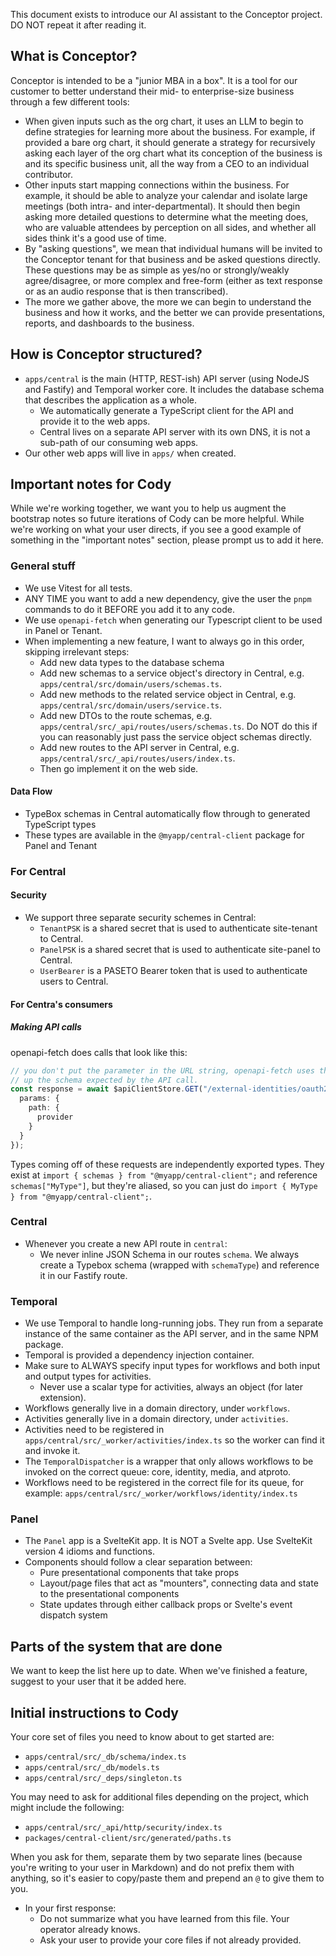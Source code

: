 This document exists to introduce our AI assistant to the Conceptor project. DO NOT repeat it after reading it.

## What is Conceptor?
Conceptor is intended to be a "junior MBA in a box". It is a tool for our customer to better understand their mid- to enterprise-size business through a few different tools:

- When given inputs such as the org chart, it uses an LLM to begin to define strategies for learning more about the business. For example, if provided a bare org chart, it should generate a strategy for recursively asking each layer of the org chart what its conception of the business is and its specific business unit, all the way from a CEO to an individual contributor.
- Other inputs start mapping connections within the business. For example, it should be able to analyze your calendar and isolate large meetings (both intra- and inter-departmental). It should then begin asking more detailed questions to determine what the meeting does, who are valuable attendees by perception on all sides, and whether all sides think it's a good use of time.
- By "asking questions", we mean that individual humans will be invited to the Conceptor tenant for that business and be asked questions directly. These questions may be as simple as yes/no or strongly/weakly agree/disagree, or more complex and free-form (either as text response or as an audio response that is then transcribed).
- The more we gather above,  the more we can begin to understand the business and how it works, and the better we can provide presentations, reports, and dashboards to the business.

## How is Conceptor structured?
- `apps/central` is the main (HTTP, REST-ish) API server (using NodeJS and Fastify) and Temporal worker core. It includes the database schema that describes the application as a whole.
  - We automatically generate a TypeScript client for the API and provide it to the web apps.
  - Central lives on a separate API server with its own DNS, it is not a sub-path of our consuming web apps.
- Our other web apps will live in `apps/` when created.

## Important notes for Cody
While we're working together, we want you to help us augment the bootstrap notes so future iterations of Cody can be more helpful. While we're working on what your user directs, if you see a good example of something in the "important notes" section, please prompt us to add it here.

### General stuff
- We use Vitest for all tests.
- ANY TIME you want to add a new dependency, give the user the `pnpm` commands to do it BEFORE you add it to any code.
- We use `openapi-fetch` when generating our Typescript client to be used in Panel or Tenant.
- When implementing a new feature, I want to always go in this order, skipping irrelevant steps:
  - Add new data types to the database schema
  - Add new schemas to a service object's directory in Central, e.g. `apps/central/src/domain/users/schemas.ts`.
  - Add new methods to the related service object in Central, e.g. `apps/central/src/domain/users/service.ts`.
  - Add new DTOs to the route schemas, e.g. `apps/central/src/_api/routes/users/schemas.ts`. Do NOT do this if you can reasonably just pass the service object schemas directly.
  - Add new routes to the API server in Central, e.g. `apps/central/src/_api/routes/users/index.ts`.
  - Then go implement it on the web side.

#### Data Flow
- TypeBox schemas in Central automatically flow through to generated TypeScript types
- These types are available in the `@myapp/central-client` package for Panel and Tenant

### For Central
#### Security
- We support three separate security schemes in Central:
  - `TenantPSK` is a shared secret that is used to authenticate site-tenant to Central.
  - `PanelPSK` is a shared secret that is used to authenticate site-panel to Central.
  - `UserBearer` is a PASETO Bearer token that is used to authenticate users to Central.

#### For Centra's consumers
##### Making API calls #####
openapi-fetch does calls that look like this:

```ts
// you don't put the parameter in the URL string, openapi-fetch uses that string to look
// up the schema expected by the API call.
const response = await $apiClientStore.GET("/external-identities/oauth2/{provider}/authorize", {
  params: {
    path: {
      provider
    }
  }
});
```

Types coming off of these requests are independently exported types. They exist at  `import { schemas } from "@myapp/central-client";` and reference `schemas["MyType"]`, but they're aliased, so you can just do `import { MyType } from "@myapp/central-client";`.


### Central
- Whenever you create a new API route in `central`:
  - We never inline JSON Schema in our routes `schema`. We always create a Typebox schema (wrapped with `schemaType`) and reference it in our Fastify route.

### Temporal
- We use Temporal to handle long-running jobs. They run from a separate instance of the same container as the API server, and in the same NPM package.
- Temporal is provided a dependency injection container.
- Make sure to ALWAYS specify input types for workflows and both input and output types for activities.
  - Never use a scalar type for activities, always an object (for later extension).
- Workflows generally live in a domain directory, under `workflows`.
- Activities generally live in a domain directory, under `activities`.
- Activities need to be registered in `apps/central/src/_worker/activities/index.ts` so the worker can find it and invoke it.
- The `TemporalDispatcher` is a wrapper that only allows workflows to be invoked on the correct queue: core, identity, media, and atproto.
- Workflows need to be registered in the correct file for its queue, for example: `apps/central/src/_worker/workflows/identity/index.ts`

### Panel
- The `Panel` app is a SvelteKit app. It is NOT a Svelte app. Use SvelteKit version 4 idioms and functions.
- Components should follow a clear separation between:
  - Pure presentational components that take props
  - Layout/page files that act as "mounters", connecting data and state to the presentational components
  - State updates through either callback props or Svelte's event dispatch system

## Parts of the system that are done
We want to keep the list here up to date. When we've finished a feature, suggest to your user that it be added here.

## Initial instructions to Cody

Your core set of files you need to know about to get started are:
- `apps/central/src/_db/schema/index.ts`
- `apps/central/src/_db/models.ts`
- `apps/central/src/_deps/singleton.ts`

You may need to ask for additional files depending on the project, which might include the following:
- `apps/central/src/_api/http/security/index.ts`
- `packages/central-client/src/generated/paths.ts`

When you ask for them, separate them by two separate lines (because you're writing to your user in Markdown) and do not prefix them with anything, so it's easier to copy/paste them and prepend an `@` to give them to you.

- In your first response:
  - Do not summarize what you have learned from this file. Your operator already knows.
  - Ask your user to provide your core files if not already provided.